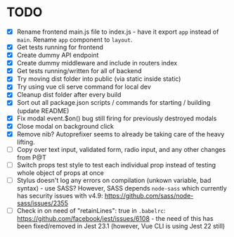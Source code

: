 # TODO

- [x] Rename frontend main.js file to index.js - have it export `app` instead of `main`. Rename `app` component to `layout`.
- [x] Get tests running for frontend
- [x] Create dummy API endpoint
- [x] Create dummy middleware and include in routers index
- [x] Get tests running/written for all of backend
- [x] Try moving dist folder into public (via static inside static)
- [x] Try using vue cli serve command for local dev
- [x] Cleanup dist folder after every build
- [x] Sort out all package.json scripts / commands for starting / building (update README)
- [x] Fix modal event.$on() bug still firing for previously destroyed modals
- [x] Close modal on background click
- [x] Remove nib? Autoprefixer seems to already be taking care of the heavy lifting.
- [ ] Copy over text input, validated form, radio input, and any other changes from P@T
- [ ] Switch props test style to test each individual prop instead of testing whole object of props at once
- [ ] Stylus doesn't log any errors on compilation (unkown variable, bad syntax) - use SASS? However, SASS depends `node-sass` which currently has security issues with v4.9: https://github.com/sass/node-sass/issues/2355
- [ ] Check in on need of "retainLines": true in `.babelrc`: https://github.com/facebook/jest/issues/6108 - the need of this has been fixed/removed in Jest 23.1 (however, Vue CLI is using Jest 22 still)
